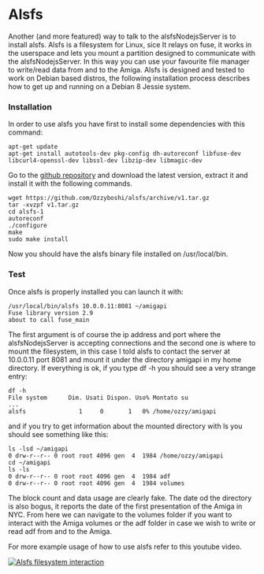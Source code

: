 # Alsfs
Another (and more featured) way to talk to the alsfsNodejsServer is to install alsfs.
Alsfs is a filesystem for Linux, sice It relays on fuse, it works in the userspace  and lets you mount a partition designed to communicate with the alsfsNodejsServer.
In this way you can use your favourite file manager to write/read data from and to the Amiga.
Alsfs is designed and tested to work on Debian based distros, the following installation process describes how to get up and running on a Debian 8 Jessie system.

### Installation
In order to use alsfs you have first to install some dependencies with this command:
```
apt-get update
apt-get install autotools-dev pkg-config dh-autoreconf libfuse-dev libcurl4-openssl-dev libssl-dev libzip-dev libmagic-dev
```
Go to the [github repository](https://github.com/Ozzyboshi/alsfs/releases) and download the latest version, extract it and install it with the following commands.

```
wget https://github.com/Ozzyboshi/alsfs/archive/v1.tar.gz
tar -xvzpf v1.tar.gz
cd alsfs-1
autoreconf
./configure
make
sudo make install
```

Now you should have the alsfs binary file installed on /usr/local/bin.

### Test
Once alsfs is properly installed you can launch it with:

```
/usr/local/bin/alsfs 10.0.0.11:8081 ~/amigapi
Fuse library version 2.9
about to call fuse_main
```

The first argument is of course the ip address and port where the alsfsNodejsServer is accepting connections and the second one is where to mount the filesystem, in this case I told alsfs to contact the server at 10.0.0.11 port 8081 and mount it under the directory amigapi in my home directory.
If everything is ok, if you type df -h you should see a very strange entry:

```
df -h
File system      Dim. Usati Dispon. Uso% Montato su
...
alsfs               1     0       1   0% /home/ozzy/amigapi
```

and if you try to get information about the mounted directory with ls you should see something like this:

```
ls -lsd ~/amigapi
0 drw-r--r-- 0 root root 4096 gen  4  1984 /home/ozzy/amigapi
cd ~/amigapi
ls -ls
0 drw-r--r-- 0 root root 4096 gen  4  1984 adf
0 drw-r--r-- 0 root root 4096 gen  4  1984 volumes

```

The block count and data usage are clearly fake.
The date od the directory is also bogus, it reports the date of the first presentation of the Amiga in NYC.
From here we can navigate to the volumes folder if you want to interact with the Amiga volumes or the adf folder in case we wish to write or read adf from and to the Amiga.

For more example usage of how to use alsfs refer to this youtube video.

[![Alsfs filesystem interaction](https://img.youtube.com/vi/HHleQ2CO39Y/0.jpg)](https://www.youtube.com/watch?v=HHleQ2CO39Y)
